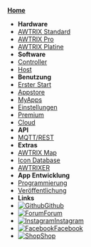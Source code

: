 [**Home**](de-de/)
- **Hardware**
- [AWTRIX Standard](de-de/hardware.md)
- [AWTRIX Pro](de-de/hardware_pro.md)
- [AWTRIX Platine](de-de/pcb.md)
- **Software**
- [Controller](de-de/controller.md)
- [Host](de-de/host.md)
- **Benutzung**
- [Erster Start](de-de/firststart.md)
- [Appstore](de-de/appstore.md)
- [MyApps](de-de/myapps.md)
- [Einstellungen](de-de/settings.md)
- [Premium](de-de/premium.md)
- [Cloud](de-de/cloud.md)
- **API**
- [MQTT/REST](de-de/api.md)
- **Extras**
- [AWTRIX Map](de-de/map.md)
- [Icon Database](de-de/icondb.md)
- [AWTRIXER](de-de/awtrixer.md)
- **App Entwicklung**
- [Programmierung](de-de/appcoding.md)
- [Veröffentlichung](de-de/appreview.md)
- **Links**
- [![Github](https://icongram.jgog.in/simple/github.svg?color=808080&size=16)Github](https://github.com/awtrix)
- [![Forum](https://icongram.jgog.in/devicon/bootstrap-plain.svg?color=808080&size=16)Forum](https://forum.blueforcer.de)
- [![Instagram](https://icongram.jgog.in/feather/instagram.svg?colored&size=16)Instagram](https://instagram.com/awtrix2.0)
- [![Facebook](https://icongram.jgog.in/simple/facebook.svg?color=808080&size=16)Facebook](https://www.facebook.com/groups/126493104851075)
- [![Shop](https://icongram.jgog.in/feather/shopping-bag.svg?colored&size=16)Shop](https://blueforcer.de/shop/)